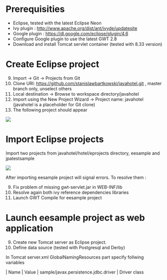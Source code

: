 # Prerequisities

* Eclipse, tested with the latest Eclipse Neon
* Ivy plugin : http://www.apache.org/dist/ant/ivyde/updatesite
* Google plugin : https://dl.google.com/eclipse/plugin/4.6
* Configure Google plugin to use the latest GWT 2.8
* Download and install Tomcat servlet container (tested with 8.33 version)

# Create Eclipse project
9. Import -> Git -> Projects from Git
9. Clone URI: https://github.com/stanislawbartkowski/javahotel.git , master branch only, unselect others
9. Local destination -> Browse to workspace directory/javahotel
9. Import using the New Project Wizard -> Project name: javahotel (javahotel is a placeholder for Git clone)
9. The following project should appear

![](https://github.com/stanislawbartkowski/javahotel/blob/master/wiki/Zrzut%20ekranu%20z%202016-11-22%2022:36:46.png)

# Import Eclipse projects
Import two projects from javahotel/hotel/eprojects directory, eesample and jpatestsample

![](https://github.com/stanislawbartkowski/javahotel/blob/master/wiki/Zrzut%20ekranu%20z%202016-11-23%2000:36:21.png)

After importing eesample project will signal errors. To resolve them :

9. Fix problem of missing gwt-servlet.jar in WEB-INF/lib
9. Resolve again both ivy reference dependencies libraries
9. Launch GWT Compile for eesample project

# Launch eesample project as web application 
9. Create new Tomcat server as Eclipse project.
9. Define data source (tested with Postgresql and Derby)

In Tomcat server.xml GlobalNamingResources part specify follwing variables

| Name | Value
| sample/javax.persistence.jdbc.driver | Driver class


